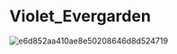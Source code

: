 # Violet_Evergarden
![e6d852aa410ae8e50208646d8d524719](https://github.com/HyunjunDev/Violet_Evergarden/assets/101493216/f20fc93b-1cdc-44ed-9358-e8d024f5388c)
